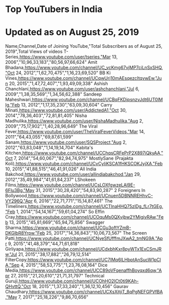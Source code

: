 # Top YouTubers in India

# Updated as on August 25, 2019

Name,Channel,Date of Joining YouTube,"Total Subscribers as of August 25, 2019",Total Views of videos
T-Series,https://www.youtube.com/user/tseries,"Mar 13, 2006","10,96,33,183","80,56,97,66,624"
Amit Bhadana,https://www.youtube.com/channel/UC_vcKmg67vjMP7ciLnSxSHQ,"Oct 24, 2012","1,62,70,475","1,16,23,69,520"
BB Ki Vines,https://www.youtube.com/channel/UCqwUrj10mAEsqezcItqvwEw,"Jun 20, 2015","1,47,72,407","1,93,49,09,338"
Ashish Chanchlani,https://www.youtube.com/user/ashchanchlani,"Jul 6, 2009","1,38,35,569","1,34,56,62,388"
Sandeep Maheshwari,https://www.youtube.com/channel/UCBqFKDipsnzvJdt6UT0lMIg,"Feb 13, 2012","1,17,35,230","63,09,30,604"
Carry Minati,https://www.youtube.com/user/AddictedA1,"Oct 30, 2014","78,36,403","72,81,81,405"
Nisha Madhulika,https://www.youtube.com/user/NishaMadhulika,"Aug 2, 2009","75,17,902","1,40,28,96,649"
The Viral Fever,https://www.youtube.com/user/TheViralFeverVideos,"Mar 14, 2011","64,43,055","69,87,61,599"
Sanam,https://www.youtube.com/user/SQSProject,"Aug 2, 2012","63,83,048","1,14,19,14,704"
Kabita's Kitchen,https://www.youtube.com/channel/UCChqsCRFePrP2X897iQkyAA,"Oct 7, 2014","54,60,067","82,94,74,975"
MostlySane (Prajakta Koli),https://www.youtube.com/channel/UCvCyIiKSCA1fHKSCOKJyjXA,"Feb 10, 2015","41,88,515","46,41,91,026"
All India Bakchod,https://www.youtube.com/user/allindiabakchod,"Jan 29, 2012","35,49,984","41,61,84,237"
LShokeen Films,https://www.youtube.com/channel/UCsLOXfgwzeLAl9E-6Flu3Bg,"May 31, 2015","30,28,420","54,83,90,287"
2 Foreigners In Bollywood,https://www.youtube.com/channel/UCnuen5DBNNREHhvC-VY296Q,"Apr 6, 2016","22,71,771","15,14,87,461"
The Timeliners,https://www.youtube.com/channel/UCTlnaHHQ75zlDg_fLr7tGEg,"Feb 1, 2014","54,14,167","59,61,04,274"
So Effin Cray,https://www.youtube.com/channel/UCOquMs0QXyjbw2YMigivRAw,"Feb 13, 2015","45,81,669","65,94,75,856"
Swagger Sharma,https://www.youtube.com/channel/UCGu3oftYZmB-DKGlbR8Yrpw,"Feb 25, 2017","14,36,843","10,06,73,567"
The Screen Patti,https://www.youtube.com/channel/UCNyeSfUfffmJXwA2_tmNG9A,"Apr 9, 2015","41,48,379","44,71,61,818"
Girliyapa,https://www.youtube.com/channel/UCdxbhKxr8pyWTx1ExCSmJRw,"Jul 21, 2015","38,17,882","26,79,12,514"
FilterCopy,https://www.youtube.com/channel/UC7IMq6lLHbptAnSucW1pClA,"Sep 4, 2015","58,53,775","1,23,76,08,164"
Dice Media,https://www.youtube.com/channel/UCC89oVFqenaffhBoyqxd6qw,"Apr 27, 2015","21,20,610","21,71,31,797"
Technical Guruji,https://www.youtube.com/channel/UCOhHO2ICt0ti9KAh-QHvttQ,"Oct 18, 2015","1,37,33,240","1,36,12,10,456"
Gaurav Chaudhary,https://www.youtube.com/channel/UCXsXitjiT_8qPgNEFGPVfBA,"May 7, 2017","25,18,226","9,86,70,656"
